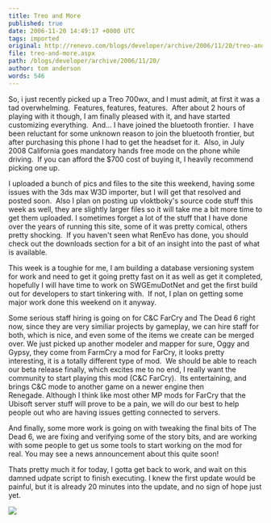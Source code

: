 ```yaml
---
title: Treo and More
published: true
date: 2006-11-20 14:49:17 +0000 UTC
tags: imported 
original: http://renevo.com/blogs/developer/archive/2006/11/20/treo-and-more.aspx
file: treo-and-more.aspx
path: /blogs/developer/archive/2006/11/20/
author: tom anderson
words: 546
---
```

So, i just recently picked up a Treo 700wx, and I must admit, at first it was a tad overwhelming.  Features, features, features.  After about 2 hours of playing with it though, I am finally pleased with it, and have started customizing everything.  And... I have joined the bluetooth frontier.  I have been reluctant for some unknown reason to join the bluetooth frontier, but after purchasing this phone I had to get the headset for it.  Also, in July 2008 California goes mandatory hands free mode on the phone while driving.  If you can afford the $700 cost of buying it, I heavily recommend picking one up.

I uploaded a bunch of pics and files to the site this weekend, having some issues with the 3ds max W3D importer, but I will get that resolved and posted soon.  Also I plan on posting up vloktboky's source code stuff this week as well, they are slightly larger files so it will take me a bit more time to get them uploaded. I sometimes forget a lot of the stuff that I have done over the years of running this site, some of it was pretty comical, others pretty shocking.  If you haven't seen what RenEvo has done, you should check out the downloads section for a bit of an insight into the past of what is available.

This week is a toughie for me, I am building a database versioning system for work and need to get it going pretty fast on it as well as get it completed, hopefully I will have time to work on SWGEmuDotNet and get the first build out for developers to start tinkering with.  If not, I plan on getting some major work done this weekend on it anyway.

Some serious staff hiring is going on for C&C FarCry and The Dead 6 right now, since they are very similiar projects by gameplay, we can hire staff for both, which is nice, and even some of the items we create can be merged over. We just picked up another modeler and mapper for sure, Oggy and Gypsy, they come from FarmCry a mod for FarCry, it looks pretty interesting, it is a totally different type of mod.  We should be able to reach our beta release finally, which excites me to no end, I really want the community to start playing this mod (C&C FarCry).  Its entertaining, and brings C&C mode to another game on a newer engine then Renegade. Although I think like most other MP mods for FarCry that the Ubisoft server stuff will prove to be a pain, we will do our best to help people out who are having issues getting connected to servers.

And finally, some more work is going on with tweaking the final bits of The Dead 6, we are fixing and verifying some of the story bits, and are working with some people to get us some tools to start working on the mod for real. You may see a news announcement about this quite soon!

Thats pretty much it for today, I gotta get back to work, and wait on this damned udpate script to finish executing. I knew the first update would be painful, but it is already 20 minutes into the update, and no sign of hope just yet.

![][1]

[1]: http://renevo.com/aggbug.aspx?PostID=173


